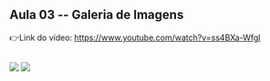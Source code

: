 ## Aula 03 -- Galeria de Imagens

👉Link do vídeo: https://www.youtube.com/watch?v=ss4BXa-WfgI
##

<img src="https://media.giphy.com/media/M7XWYFvV2DiKEeYZAx/giphy.gif" />

<img src="https://media.giphy.com/media/M7XWYFvV2DiKEeYZAx/giphy.gif" />
